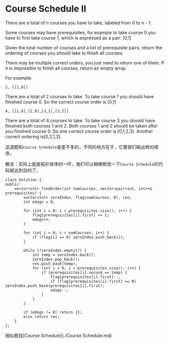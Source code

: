 Course Schedule II
======
There are a total of n courses you have to take, labeled from 0 to n - 1.

Some courses may have prerequisites, for example to take course 0 you have to first take course 1, which is expressed as a pair: [0,1]

Given the total number of courses and a list of prerequisite pairs, return the ordering of courses you should take to finish all courses.

There may be multiple correct orders, you just need to return one of them. If it is impossible to finish all courses, return an empty array.

For example:

`2, [[1,0]]`

There are a total of 2 courses to take. To take course 1 you should have finished course 0. So the correct course order is [0,1]

`4, [[1,0],[2,0],[3,1],[3,2]]`

There are a total of 4 courses to take. To take course 3 you should have finished both courses 1 and 2. Both courses 1 and 2 should be taken after you finished course 0. So one correct course order is [0,1,2,3]. Another correct ordering is[0,2,1,3].

这道题和`Course Schedule`是差不多的，不同的地方在于，它要我们输出修的顺序。

解法：实际上就是拓扑排序的一环，我们可以稍微修改一下`Course Schedule`的代码就达到目的了。

```
class Solution {
public:
    vector<int> findOrder(int numCourses, vector<pair<int, int>>& prerequisites) {
        vector<int> zeroIndex, flag(numCourses, 0), res;
        int edags = 0;

        for (int i = 0; i < prerequisites.size(); i++) {
            flag[prerequisites[i].first] += 1;
            edags++;
        }

        for (int i = 0; i < numCourses; i++) {
            if (flag[i] == 0) zeroIndex.push_back(i);
        }

        while (!zeroIndex.empty()) {
            int temp = zeroIndex.back();
            zeroIndex.pop_back();
            res.push_back(temp);
            for (int i = 0; i < prerequisites.size(); i++) {
                if (prerequisites[i].second == temp) {
                    flag[prerequisites[i].first]--;
                    if (flag[prerequisites[i].first] == 0) zeroIndex.push_back(prerequisites[i].first);
                    edags--;
                }
            }
        }

        if (edags != 0) return {};
        else return res;
    }
};
```

相似题目[Course Schedule](./Course Schedule.md)
